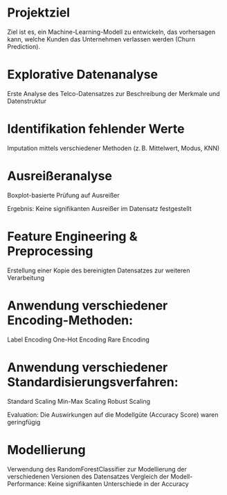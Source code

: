 # Projektziel
Ziel ist es, ein Machine-Learning-Modell zu entwickeln, das vorhersagen kann, welche Kunden das Unternehmen verlassen werden (Churn Prediction).

# Explorative Datenanalyse
Erste Analyse des Telco-Datensatzes zur Beschreibung der Merkmale und Datenstruktur

# Identifikation fehlender Werte
Imputation mittels verschiedener Methoden (z. B. Mittelwert, Modus, KNN)

# Ausreißeranalyse
Boxplot-basierte Prüfung auf Ausreißer

Ergebnis: Keine signifikanten Ausreißer im Datensatz festgestellt

# Feature Engineering & Preprocessing
Erstellung einer Kopie des bereinigten Datensatzes zur weiteren Verarbeitung

# Anwendung verschiedener Encoding-Methoden:
Label Encoding
One-Hot Encoding
Rare Encoding

# Anwendung verschiedener Standardisierungsverfahren:
Standard Scaling
Min-Max Scaling
Robust Scaling

Evaluation: Die Auswirkungen auf die Modellgüte (Accuracy Score) waren geringfügig

# Modellierung
Verwendung des RandomForestClassifier zur Modellierung der verschiedenen Versionen des Datensatzes
Vergleich der Modell-Performance: Keine signifikanten Unterschiede in der Accuracy
